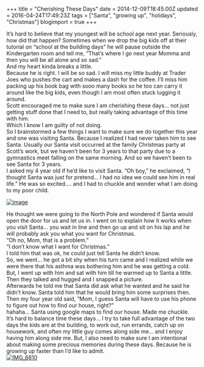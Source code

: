+++
title = "Cherishing These Days"
date = 2014-12-09T18:45:00Z
updated = 2016-04-24T17:49:23Z
tags = ["Santa", "growing up", "holidays", "Christmas"]
blogimport = true 
+++

It’s hard to believe that my youngest will be school age next year.  Seriously, how did that happen?  Sometimes when we drop the big kids off at their tutorial on “school at the building days”  he will pause outside the Kindergarten room and tell me, “That’s where I go next year Momma and then you will be all alone and so sad.”    
And my heart kinda breaks a little.    
Because he is right.  I will be so sad.  I will miss my little buddy at Trader Joes who pushes the cart and makes a dash for the coffee.  I’ll miss him packing up his book bag with sooo many books so he too can carry it around like the big kids, even though I am most often stuck lugging it around.    
Scott encouraged me to make sure I am cherishing these days… not just getting stuff done that I need to, but really taking advantage of this time with him.   
Which I know I am guilty of not doing.    
So I brainstormed a few things I want to make sure we do together this year and one was visiting Santa.  Because I realized I had never taken him to see Santa.   Usually our Santa visit occurred at the family Christmas party at Scott’s work, but we haven’t been for 3 years to that party due to a gymnastics meet falling on the same morning.  And so we haven’t been to see Santa for 3 years.    
I asked my 4 year old if he’d like to visit Santa.  “Oh boy,” he exclaimed, “I thought Santa was just for pretend… I had no idea we could see him in real life.”  He was so excited…. and I had to chuckle and wonder what I am doing to my poor child.    

[![image](https://latc.s3.amazonaws.com/wp-content/uploads/2014/12/photo-1.jpg)](https://latc.s3.amazonaws.com/wp-content/uploads/2014/12/photo-1.jpg)
  
He thought we were going to the North Pole and wondered if Santa would open the door for us and let us in.  I went on to explain how it works when you visit Santa… you wait in line and then go up and sit on his lap and he will probably ask you what you want for Christmas.   
“Oh no, Mom, that is a problem.”    
“I don’t know what I want for Christmas.”   
I told him that was ok, he could just tell Santa he didn’t know.   
So, we went… he got a bit shy when his turn came and I realized while we were there that his asthma was bothering him and he was getting a cold.  But, I went up with him and sat with him till he warmed up to Santa a little.  Then they talked and hugged and I snapped a picture.   
Afterwards he told me that Santa did ask what he wanted and he said he didn’t know.  Santa told him that he would bring him some surprises then.  Then my four year old said, “Mom, I guess Santa will have to use his phone to figure out how to find our house, right?”    
hahaha… Santa using google maps to find our house.  Made me chuckle.    
It’s hard to balance time these days… I try to take full advantage of the two days the kids are at the building, to work out, run errands, catch up on housework, and often my little guy comes along side me… and I enjoy having him along side me.  But, I also need to make sure I am intentional about making some precious memories during these days.  Because he is growing up faster than I’d like to admit.   
[![IMG_6810](https://latc.s3.amazonaws.com/wp-content/uploads/2014/12/IMG_6810.jpg "IMG_6810")](https://latc.s3.amazonaws.com/wp-content/uploads/2014/12/IMG_6810.jpg)
